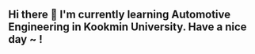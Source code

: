 ## Hi there 👋 I'm currently learning Automotive Engineering in Kookmin University. Have a nice day ~ !

<!--
**JungHyukJoo/JungHyukJoo** is a ✨ _special_ ✨ repository because its `README.md` (this file) appears on your GitHub profile.

